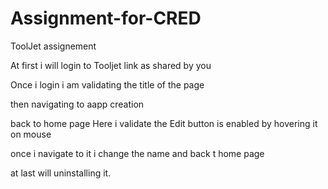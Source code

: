 # Assignment-for-CRED
ToolJet assignement

At first i will login to Tooljet link as shared by you

Once i login i am validating the title of the page

then navigating to aapp creation

back to home page
Here i validate the Edit button is enabled by hovering it on mouse

once i navigate to it i change the name and back t home page

at last will uninstalling it.
